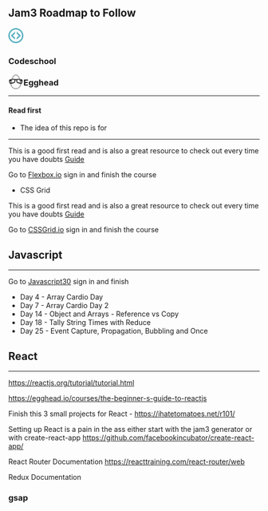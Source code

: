 <h2>Jam3 Roadmap to Follow</h2>  

<div align="left">
<img src="./images/codeschool.svg" width="6%"></div>
<h3>Codeschool</h3>  

<img align="left" src="./images/egghead.svg" width="6%">
<h3>Egghead</h3>  

---

#### Read first

* The idea of this repo is for

---

This is a good first read and is also a great resource to check out every time you have doubts
[Guide](https://css-tricks.com/snippets/css/a-guide-to-flexbox/)

Go to [Flexbox.io](https://flexbox.io/) sign in and finish the course

* CSS Grid

This is a good first read and is also a great resource to check out every time you have doubts
[Guide](https://css-tricks.com/snippets/css/complete-guide-grid/)

Go to [CSSGrid.io](https://cssgrid.io/) sign in and finish the course

## Javascript

---

Go to [Javascript30](https://javascript30.com/) sign in and finish

* Day 4 - Array Cardio Day
* Day 7 - Array Cardio Day 2
* Day 14 - Object and Arrays - Reference vs Copy
* Day 18 - Tally String Times with Reduce
* Day 25 - Event Capture, Propagation, Bubbling and Once

## React

---

https://reactjs.org/tutorial/tutorial.html

https://egghead.io/courses/the-beginner-s-guide-to-reactjs

Finish this 3 small projects for React - https://ihatetomatoes.net/r101/

Setting up React is a pain in the ass either start with the jam3 generator or with create-react-app https://github.com/facebookincubator/create-react-app/

React Router Documentation https://reacttraining.com/react-router/web

Redux Documentation

### gsap
